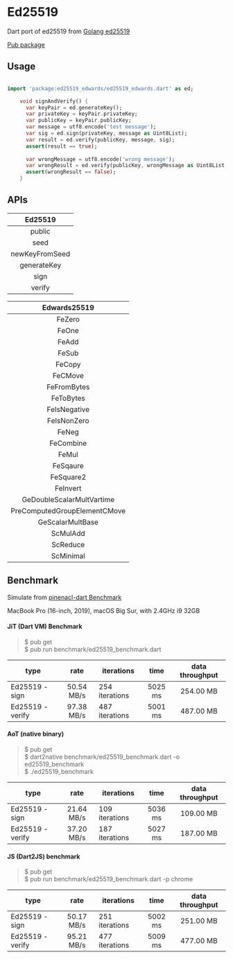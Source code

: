 # Ed25519

Dart port of ed25519 from [Golang ed25519](https://github.com/golang/crypto/tree/master/ed25519)


[Pub package](https://pub.dev/packages/ed25519_edwards)

## Usage
```dart

import 'package:ed25519_edwards/ed25519_edwards.dart' as ed;

    void signAndVerify() {
      var keyPair = ed.generateKey();
      var privateKey = keyPair.privateKey;
      var publicKey = keyPair.publicKey;
      var message = utf8.encode('test message');
      var sig = ed.sign(privateKey, message as Uint8List);
      var result = ed.verify(publicKey, message, sig);
      assert(result == true);
    
      var wrongMessage = utf8.encode('wrong message');
      var wrongResult = ed.verify(publicKey, wrongMessage as Uint8List, sig);
      assert(wrongResult == false);
    }
```


## APIs
| Ed25519 |
| :---: |
| public |
| seed |
| newKeyFromSeed |
| generateKey |
| sign |
| verify |

| Edwards25519 |
| :---: |
| FeZero |
| FeOne  |
| FeAdd |
| FeSub |
| FeCopy |
| FeCMove |
| FeFromBytes |
| FeToBytes |
| FeIsNegative |
| FeIsNonZero |
| FeNeg |
| FeCombine |
| FeMul |
| FeSqaure |
| FeSquare2 |
| FeInvert |
| GeDoubleScalarMultVartime |
| PreComputedGroupElementCMove |
| GeScalarMultBase |
| ScMulAdd |
| ScReduce |
| ScMinimal |

## Benchmark

Simulate from [pinenacl-dart Benchmark](https://github.com/ilap/pinenacl-dart/blob/master/benchmark/README.md)

MacBook Pro (16-inch, 2019), macOS Big Sur, with 2.4GHz i9 32GB

#### JiT (Dart VM) Benchmark

> $ pub get  
> $ pub run benchmark/ed25519_benchmark.dart

| type |    rate    | iterations    |   time  | data throughput |
|----------|:----------:|---------------|:-------:|:---------------:|
| Ed25519 - sign | 50.54 MB/s | 254 iterations | 5025 ms | 254.00 MB |
| Ed25519 - verify | 97.38 MB/s | 487 iterations | 5001 ms | 487.00 MB |

#### AoT (native binary)

> $ pub get  
> $ dart2native benchmark/ed25519_benchmark.dart -o ed25519_benchmark  
> $ ./ed25519_benchmark

| type |    rate    | iterations    |   time  | data throughput |
|----------|:----------:|---------------|:-------:|:---------------:|
| Ed25519 - sign | 21.64 MB/s | 109 iterations | 5036 ms | 109.00 MB |
| Ed25519 - verify | 37.20 MB/s | 187 iterations | 5027 ms | 187.00 MB |

#### JS (Dart2JS) benchmark

> $ pub get  
> $ pub run benchmark/ed25519_benchmark.dart -p chrome

| type |    rate    | iterations    |   time  | data throughput |
|----------|:----------:|---------------|:-------:|:---------------:|
| Ed25519 - sign | 50.17 MB/s | 251 iterations | 5002 ms | 251.00 MB |
| Ed25519 - verify | 95.21 MB/s | 477 iterations | 5009 ms | 477.00 MB |
